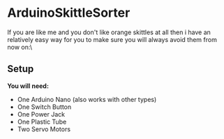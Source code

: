 # ArduinoSkittleSorter
If you are like me and you don't like orange skittles at all then i have an relatively easy way for you to make sure you will always avoid them from now on:\

## Setup
  **You will need:**
  - One Arduino Nano (also works with other types)
  - One Switch Button
  - One Power Jack
  - One Plastic Tube
  - Two Servo Motors
